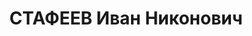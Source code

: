 ---
title: СТАФЕЕВ Иван Никонович
description: 'Род. в 1912, Челябинская обл., Багарякский р-н, с. Огнево, русский.
  Проживал: Челябинская обл., Миасский р-н, с. Тургояк. Детский дом, заведующий.

  Арестован 26.10.1937. Приговор: 19.01.1938 – ВМН. Расстрелян 19.01.1938'
---